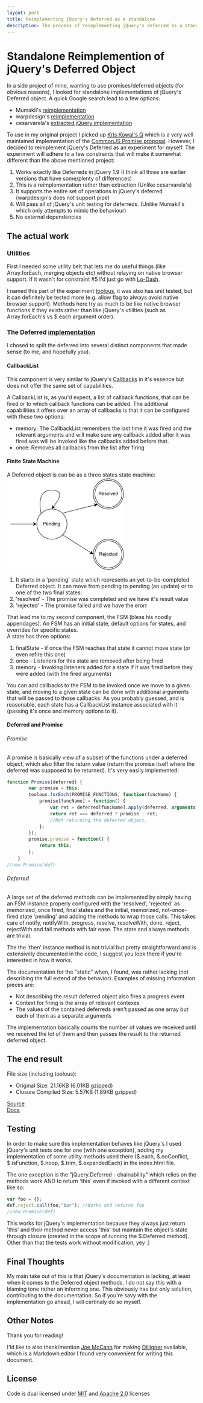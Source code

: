 ```yaml
---
layout: post
title: Reimplementing jQuery's Deferred as a standalone
description: The process of reimplementing jQuery's deferred as a standalone JS
---
```


Standalone Reimplemention of jQuery's Deferred Object
=========

In a side project of mine, wanting to use promises/deferred objects (for obvious reasons), I looked for standalone implementations of jQuery's Deferred object. A quick Google search lead to a few options:  

  - Mumakil's [reimplementation](https://github.com/Mumakil/Standalone-Deferred)
  - warpdesign's [reimplementation](https://github.com/warpdesign/Standalone-Deferred)
  - cesarvarela's [extracted jQuery implementation](https://github.com/cesarvarela/jQuery.deferred-stand-alone)

To use in my original project I picked up [Kris Kowal's Q](https://github.com/kriskowal/q) which is a very well maintained implementation of the [CommonJS Promise proposal](http://wiki.commonjs.org/wiki/Promises). 
However, I decided to reimplement jQuery's Deferred as an experiment for myself. The experiment will adhere to a few constraints that will make it somewhat different than the above mentioned project:

  1. Works exactly like Deferreds in jQuery 1.9 (I think all three are earlier versions that have some/plenty of differences)
  2. This is a reimplementation rather than extraction (Unlike cesarvarela's)
  3. It supports the entire set of operations in jQuery's deferred (warpdesign's does not support pipe)
  4. Will pass all of jQuery's unit testing for deferreds. (Unlike Mumakil's which only attempts to mimic the behaviour)
  5. No external dependencies

## The actual work
### Utilities
First I needed some utility belt that lets me do useful things (like Array.forEach, merging objects etc) without relaying on native browser support. If it wasn't for constraint #5 I'd just go with [Lo-Dash](http://lodash.com/). 

I named this part of the experiment [toolous]( https://github.com/asafh/toolous.js/blob/master/toolous.js), it was also has unit tested, but it can definitely be tested more (e.g. allow flag to always avoid native browser support). 
Methods here try as much to be like native browser functions if they exists rather than like jQuery's utilities (such as Array.forEach's vs $.each argument order).

### The Deferred [implementation](https://github.com/asafh/jquery-deferred.js)
I chosed to split the deferred into several distinct components that made sense (to me, and hopefully you).  
#### CallbackList
This component is very similar to jQuery's [Callbacks](http://api.jquery.com/jQuery.Callbacks/) in it's essence but does not offer the same set of capabilities. 

A CallbackList is, as you'd expect, a list of callback functions, that can be fired or to which callback functions can be added. 
The additional capabilities it offers over an array of callbacks is that it can be configured with these two options:

  - memory: The CallbackList remembers the last time it was fired and the relevant arguments and will make sure any callback added after it was fired was will be invoked like the callbacks added before that.
  - once: Removes all callbacks from the list after firing

#### Finite State Machine
A Deferred object is can be as a three states state machine:  
![Deferred states diagram](/img/Deferred.png)

  1. It starts in a 'pending' state which represents an yet-to-be-completed Deferred object. It can move from pending to pending (an update) or to one of the two final states:
  2. 'resolved' - The promise was completed and we have it's result value
  3. 'rejected' - The promise failed and we have the erorr

That lead me to my second component, the FSM (bless his noodly appendages).
An FSM has an initial state, default options for states, and overrides for specific states.  
A state has three options:

  1. finalState - if once the FSM reaches that state it cannot move state (or even refire this one)
  2. once - Listeners for this state are removed after being fired
  3. memory - Invoking listeners added for a state if it was fired before they were added (with the fired arguments)

You can add callbacks to the FSM to be invoked once we move to a given state, and moving to a given state can be done with additional arguments that will be passed to those callbacks. 
As you probably guessed, and is reasonable, each state has a CallbackList instance associated with it (passing it's once and memory options to it).

#### Deferred and Promise
###### Promise 
A promise is basically view of a subset of the functions under a deferred object, which also filter the return value (return the promise itself where the deferred was supposed to be returned). It's very easily implemented:

```javascript
function Promise(deferred) {
    	var promise = this;
		toolous.forEach(PROMISE_FUNCTIONS, function(funcName) {
			promise[funcName] = function() {
				var ret = deferred[funcName].apply(deferred, arguments);
				return ret === deferred ? promise : ret;
				//Not returning the deferred object.
			};
		});
		promise.promise = function() {
			return this;
		};
	}
//new Promise(def)
```
###### Deferred
A large set of the deferred methods can be implemented by simply having an FSM instance properly configured with the 'resolved', 'rejected' as memorized, once fired, final states and the initial, memorized, not-once-fired state 'pending' and adding the methods to wrap those calls. 
This takes care of notify, notifyWith, progress, resolve, resolveWith, done, reject, rejectWith and fail methods with fair ease. 
The state and always methods are trivial.

The the 'then' instance method is not trivial but pretty straightforward and is extensively documented in the code, I suggest you look there if you're interested in how it works.

The documentation for the "static" when, I found, was rather lacking (not describing the full extend of the behavior). Examples of missing information pieces are:

  - Not describing the result deferred object also fires a progress event
  - Context for firing is the array of relevant contexes
  - The values of the contained deferreds aren't passed as one array but each of them as a separate arguments

The implementation basically counts the number of values we received until we received the lot of them and then passes the result to the returned deferred object.

## The end result
File size (including toolous):

  - Original Size:    21.16KB (6.01KB gzipped)
  - Closure Compiled Size:	5.57KB (1.89KB gzipped)

[Source](https://github.com/asafh/jquery-deferred.js)  
[Docs](http://www.ous.io/jquery-deferred.js/)

## Testing
In order to make sure this implementation behaves like jQuery's I used jQuery's unit tests one for one (with one exception), adding my implementation of some utility methods used there ($.each, $.noConflict, $.isFunction, $.noop, $.trim, $.expandedEach) in the index.html file. 

The one exception is the "jQuery.Deferred - chainability" which relies on the methods work AND to return 'this' even if invoked with a different context like so:

```javascript
var foo = {};
def.reject.call(foo,"bar"); //Works and returns foo
//new Promise(def)
```
This works for jQuery's implementation because they always just return 'this' and their method never access 'this' but maintain the object's state through closure (created in the scope of running the $.Deferred method). 
Other than that the tests work without modification, yey :)


## Final Thoughts
My main take out of this is that jQuery's documentation is lacking, at least when it comes to the Deferred object methods. I do not say this with a blaming tone rather an informing one. 
This obviously has but only solution, contributing to the documentation. So if you're savy with the implementation go ahead, I will certinaly do so myself.



## Other Notes  
Thank you for reading!

I'ld like to also thank/mention [Joe McCann](https://github.com/joemccann) for making [Dilligner](http://dillinger.io/) available, which is a Markdown editor I found very convenient for writing this document.


## License

Code is dual licensed under [MIT](http://opensource.org/licenses/MIT) and [Apache 2.0](http://www.apache.org/licenses/LICENSE-2.0) licenses



